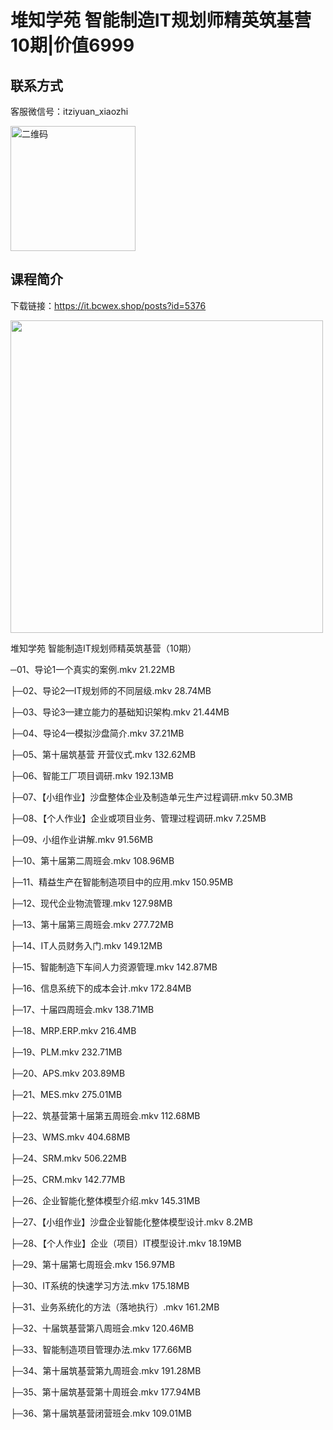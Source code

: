 # 堆知学苑 智能制造IT规划师精英筑基营10期|价值6999

## 联系方式

客服微信号：itziyuan_xiaozhi

<img src="https://ziyuanyun.oss-cn-guangzhou.aliyuncs.com/common/20240614073449/666b82192834a.jpg" width="200" height="200" alt="二维码">

## 课程简介

下载链接：https://it.bcwex.shop/posts?id=5376

<img src="https://ziyuanyun.oss-cn-guangzhou.aliyuncs.com/yun/20241201161647/674c1b6f935f1.jpg" width="500" alt="">

  堆知学苑 智能制造IT规划师精英筑基营（10期）



 ─01、导论1一个真实的案例.mkv 21.22MB

 ├─02、导论2—IT规划师的不同层级.mkv 28.74MB

 ├─03、导论3—建立能力的基础知识架构.mkv 21.44MB

 ├─04、导论4—模拟沙盘简介.mkv 37.21MB

 ├─05、第十届筑基营 开营仪式.mkv 132.62MB

 ├─06、智能工厂项目调研.mkv 192.13MB

 ├─07、【小组作业】沙盘整体企业及制造单元生产过程调研.mkv 50.3MB

 ├─08、【个人作业】企业或项目业务、管理过程调研.mkv 7.25MB

 ├─09、小组作业讲解.mkv 91.56MB

 ├─10、第十届第二周班会.mkv 108.96MB

 ├─11、精益生产在智能制造项目中的应用.mkv 150.95MB

 ├─12、现代企业物流管理.mkv 127.98MB

 ├─13、第十届第三周班会.mkv 277.72MB

 ├─14、IT人员财务入门.mkv 149.12MB

 ├─15、智能制造下车间人力资源管理.mkv 142.87MB

 ├─16、信息系统下的成本会计.mkv 172.84MB

 ├─17、十届四周班会.mkv 138.71MB

 ├─18、MRP.ERP.mkv 216.4MB

 ├─19、PLM.mkv 232.71MB

 ├─20、APS.mkv 203.89MB

 ├─21、MES.mkv 275.01MB

 ├─22、筑基营第十届第五周班会.mkv 112.68MB

 ├─23、WMS.mkv 404.68MB

 ├─24、SRM.mkv 506.22MB

 ├─25、CRM.mkv 142.77MB

 ├─26、企业智能化整体模型介绍.mkv 145.31MB

 ├─27、【小组作业】沙盘企业智能化整体模型设计.mkv 8.2MB

 ├─28、【个人作业】企业（项目）IT模型设计.mkv 18.19MB

 ├─29、第十届第七周班会.mkv 156.97MB

 ├─30、IT系统的快速学习方法.mkv 175.18MB

 ├─31、业务系统化的方法（落地执行）.mkv 161.2MB

 ├─32、十届筑基营第八周班会.mkv 120.46MB

 ├─33、智能制造项目管理办法.mkv 177.66MB

 ├─34、第十届筑基营第九周班会.mkv 191.28MB

 ├─35、第十届筑基营第十周班会.mkv 177.94MB

 ├─36、第十届筑基营闭营班会.mkv 109.01MB

  